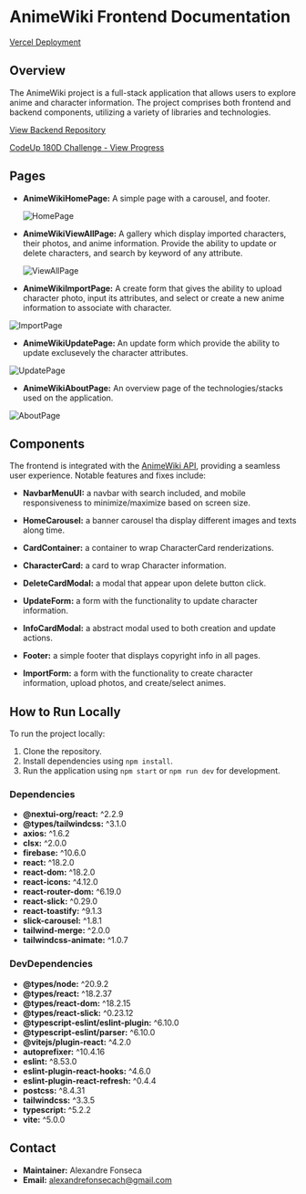 # AnimeWiki Frontend Documentation

[Vercel Deployment](https://react-anime-wiki-web.vercel.app/)

## Overview

The AnimeWiki project is a full-stack application that allows users to explore anime and character information. The project comprises both frontend and backend components, utilizing a variety of libraries and technologies.

[View Backend Repository](https://github.com/alefnsc/react-anime-wiki-api)

[CodeUp 180D Challenge - View Progress](https://github.com/alefnsc/CodeUp-180D/blob/main/180-days-of-code/log.md)


## Pages

- **AnimeWikiHomePage:** A simple page with a carousel, and footer.
  
  ![HomePage](/src/assets/home-desktop.png)

- **AnimeWikiViewAllPage:** A gallery which display imported characters, their photos, and anime information. Provide the ability to update or delete characters, and search by keyword of any attribute.
  
  ![ViewAllPage](/src/assets/view-all-desktop.png)

- **AnimeWikiImportPage:** A create form that gives the ability to upload character photo, input its attributes, and select or create a new anime information to associate with character.

![ImportPage](/src/assets/import-desktop.png)

- **AnimeWikiUpdatePage:** An update form which provide the ability to update exclusevely the character attributes.

![UpdatePage](/src/assets/update-desktop.png)

- **AnimeWikiAboutPage:** An overview page of the technologies/stacks used on the application.

![AboutPage](/src/assets/about-desktop.png)

## Components

The frontend is integrated with the [AnimeWiki API](https://github.com/alefnsc/react-anime-wiki-api), providing a seamless user experience. Notable features and fixes include:

- **NavbarMenuUI:** a navbar with search included, and mobile responsiveness to minimize/maximize based on screen size.

- **HomeCarousel:** a banner carousel tha display different images and texts along time.

- **CardContainer:** a container to wrap CharacterCard renderizations.

- **CharacterCard:** a card to wrap Character information.

- **DeleteCardModal:** a modal that appear upon delete button click.

- **UpdateForm:** a form with the functionality to update character information.

- **InfoCardModal:** a abstract modal used to both creation and update actions.

- **Footer:** a simple footer that displays copyright info in all pages.

- **ImportForm:** a form with the functionality to create character information, upload photos, and create/select animes.

## How to Run Locally

To run the project locally:

1. Clone the repository.
2. Install dependencies using `npm install`.
3. Run the application using `npm start` or `npm run dev` for development.


### Dependencies

- **@nextui-org/react:** ^2.2.9
- **@types/tailwindcss:** ^3.1.0
- **axios:** ^1.6.2
- **clsx:** ^2.0.0
- **firebase:** ^10.6.0
- **react:** ^18.2.0
- **react-dom:** ^18.2.0
- **react-icons:** ^4.12.0
- **react-router-dom:** ^6.19.0
- **react-slick:** ^0.29.0
- **react-toastify:** ^9.1.3
- **slick-carousel:** ^1.8.1
- **tailwind-merge:** ^2.0.0
- **tailwindcss-animate:** ^1.0.7

### DevDependencies

- **@types/node:** ^20.9.2
- **@types/react:** ^18.2.37
- **@types/react-dom:** ^18.2.15
- **@types/react-slick:** ^0.23.12
- **@typescript-eslint/eslint-plugin:** ^6.10.0
- **@typescript-eslint/parser:** ^6.10.0
- **@vitejs/plugin-react:** ^4.2.0
- **autoprefixer:** ^10.4.16
- **eslint:** ^8.53.0
- **eslint-plugin-react-hooks:** ^4.6.0
- **eslint-plugin-react-refresh:** ^0.4.4
- **postcss:** ^8.4.31
- **tailwindcss:** ^3.3.5
- **typescript:** ^5.2.2
- **vite:** ^5.0.0

## Contact

- **Maintainer:** Alexandre Fonseca
- **Email:** alexandrefonsecach@gmail.com
